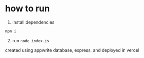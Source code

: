 # how to run

1. install dependencies

```bash
npm i
```

2. run `node index.js`

created using appwrite database, express, and deployed in vercel
